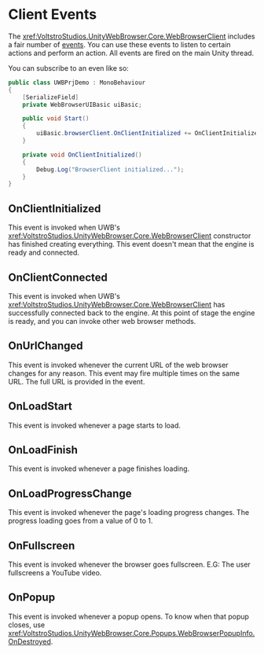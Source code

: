 # Client Events

The <xref:VoltstroStudios.UnityWebBrowser.Core.WebBrowserClient> includes a fair number of [events](https://learn.microsoft.com/en-us/dotnet/standard/events/). You can use these events to listen to certain actions and perform an action. All events are fired on the main Unity thread.

You can subscribe to an even like so:

```csharp
public class UWBPrjDemo : MonoBehaviour
{
    [SerializeField]
    private WebBrowserUIBasic uiBasic;

    public void Start()
    {
        uiBasic.browserClient.OnClientInitialized += OnClientInitialized;
    }

    private void OnClientInitialized()
    {
        Debug.Log("BrowserClient initialized...");
    }
}
```

## OnClientInitialized

This event is invoked when UWB's <xref:VoltstroStudios.UnityWebBrowser.Core.WebBrowserClient> constructor has finished creating everything. This event doesn't mean that the engine is ready and connected.

## OnClientConnected

This event is invoked when UWB's <xref:VoltstroStudios.UnityWebBrowser.Core.WebBrowserClient> has successfully connected back to the engine. At this point of stage the engine is ready, and you can invoke other web browser methods.

## OnUrlChanged

This event is invoked whenever the current URL of the web browser changes for any reason. This event may fire multiple times on the same URL. The full URL is provided in the event.

## OnLoadStart

This event is invoked whenever a page starts to load.

## OnLoadFinish

This event is invoked whenever a page finishes loading.

## OnLoadProgressChange

This event is invoked whenever the page's loading progress changes. The progress loading goes from a value of 0 to 1.

## OnFullscreen

This event is invoked whenever the browser goes fullscreen. E.G: The user fullscreens a YouTube video.

## OnPopup

This event is invoked whenever a popup opens. To know when that popup closes, use <xref:VoltstroStudios.UnityWebBrowser.Core.Popups.WebBrowserPopupInfo.OnDestroyed>.
